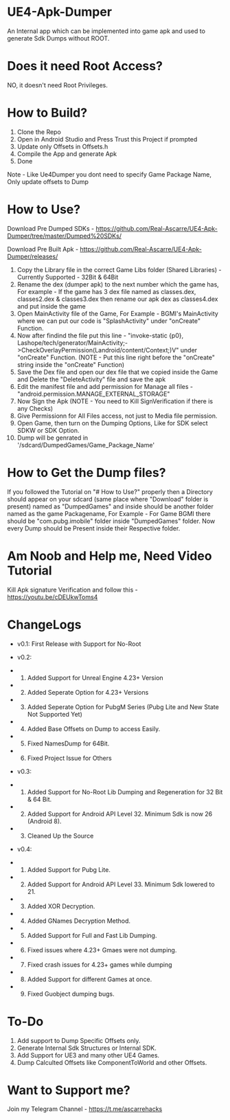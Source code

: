 # UE4-Apk-Dumper
An Internal app which can be implemented into game apk and used to generate Sdk Dumps without ROOT.

# Does it need Root Access?
NO, it doesn't need Root Privileges.

# How to Build?
1. Clone the Repo 
2. Open in Android Studio and Press Trust this Project if prompted
3. Update only Offsets in Offsets.h
4. Compile the App and generate Apk
5. Done

Note - Like Ue4Dumper you dont need to specify Game Package Name, Only update offsets to Dump

# How to Use?
Download Pre Dumped SDKs - https://github.com/Real-Ascarre/UE4-Apk-Dumper/tree/master/Dumped%20SDKs/

Download Pre Built Apk - https://github.com/Real-Ascarre/UE4-Apk-Dumper/releases/

1. Copy the Library file in the correct Game Libs folder (Shared Libraries) - Currently Supported - 32Bit & 64Bit
2. Rename the dex (dumper apk) to the next number which the game has, For example - If the game has 3 dex file named as classes.dex, classes2.dex & classes3.dex then rename our apk dex as classes4.dex and put inside the game
3. Open MainActivity file of the Game, For Example - BGMI's MainActivity where we can put our code is "SplashActivity" under "onCreate" Function.
4. Now after findind the file put this line - "invoke-static {p0}, Lashope/tech/generator/MainActivity;->CheckOverlayPermission(Landroid/content/Context;)V" under "onCreate" Function. (NOTE - Put this line right before the "onCreate" string inside the "onCreate" Function)
5. Save the Dex file and open our dex file that we copied inside the Game and Delete the "DeleteActivity" file and save the apk
6. Edit the manifest file and add permission for Manage all files - "android.permission.MANAGE_EXTERNAL_STORAGE"
7. Now Sign the Apk (NOTE - You need to Kill SignVerification if there is any Checks)
8. Give Permissionn for All Files access, not just to Media file permission.
9. Open Game, then turn on the Dumping Options, Like for SDK select SDKW or SDK Option.
10. Dump will be genrated in '/sdcard/DumpedGames/Game_Package_Name'

# How to Get the Dump files?
If you followed the Tutorial on "# How to Use?" properly then a Directory should appear on your sdcard (same place where "Download" folder is present) named as "DumpedGames" and inside should be another folder named as the game Packagename, For Example - For Game BGMI there should be "com.pubg.imobile" folder inside "DumpedGames" folder. Now every Dump should be Present inside their Respective folder.

# Am Noob and Help me, Need Video Tutorial
Kill Apk signature Verification and follow this - https://youtu.be/cDEUkwToms4

# ChangeLogs
- v0.1: First Release with Support for No-Root

- v0.2:
- 1) Added Support for Unreal Engine 4.23+ Version
- 2) Added Seperate Option for 4.23+ Versions
- 3) Added Seperate Option for PubgM Series (Pubg Lite and New State Not Supported Yet)
- 4) Added Base Offsets on Dump to access Easily.
- 5) Fixed NamesDump for 64Bit.
- 6) Fixed Project Issue for Others

- v0.3:
- 1) Added Support for No-Root Lib Dumping and Regeneration for 32 Bit & 64 Bit.
- 2) Added Support for Android API Level 32. Minimum Sdk is now 26 (Android 8).
- 3) Cleaned Up the Source

- v0.4:
- 1) Added Support for Pubg Lite.
- 2) Added Support for Android API Level 33. Minimum Sdk lowered to 21.
- 3) Added XOR Decryption.
- 4) Added GNames Decryption Method.
- 5) Added Support for Full and Fast Lib Dumping.
- 6) Fixed issues where 4.23+ Gmaes were not dumping.
- 7) Fixed crash issues for 4.23+ games while dumping
- 8) Added Support for different Games at once.
- 9) Fixed Guobject dumping bugs.

# To-Do
1. Add support to Dump Specific Offsets only.
2. Generate Internal Sdk Structures or Internal SDK.
3. Add Support for UE3 and many other UE4 Games.
4. Dump Calculted Offsets like ComponentToWorld and other Offsets.

# Want to Support me?
Join my Telegram Channel - https://t.me/ascarrehacks
